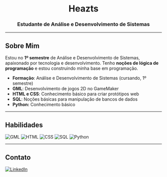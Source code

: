 <div align="center">

# Heazts
### Estudante de Análise e Desenvolvimento de Sistemas

</div>

---

## Sobre Mim
Estou no **1º semestre** de Análise e Desenvolvimento de Sistemas, apaixonado por tecnologia e desenvolvimento. Tenho **noções de lógica de programação** e estou construindo minha base em programação.

- **Formação**: Análise e Desenvolvimento de Sistemas (cursando, 1º semestre)
- **GML**: Desenvolvimento de jogos 2D no GameMaker
- **HTML e CSS**: Conhecimento básico para criar protótipos web
- **SQL**: Noções básicas para manipulação de bancos de dados
- **Python:** Conhecimento básico

---

## Habilidades
![GML](https://img.shields.io/badge/-GML-000000?style=for-the-badge&logo=GameMaker&logoColor=white)
![HTML](https://img.shields.io/badge/-HTML-E34F26?style=for-the-badge&logo=html5&logoColor=white)
![CSS](https://img.shields.io/badge/-CSS-1572B6?style=for-the-badge&logo=css3&logoColor=white)
![SQL](https://img.shields.io/badge/-SQL-4479A1?style=for-the-badge&logo=postgresql&logoColor=white)
![Python](https://img.shields.io/badge/python-3670A0?style=for-the-badge&logo=python&logoColor=ffdd54)

---

## Contato
[![LinkedIn](https://img.shields.io/badge/-LinkedIn-0077B5?style=for-the-badge&logo=linkedin)](https://linkedin.com/in/seu-linkedin)
